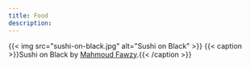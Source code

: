 ```yaml
---
title: Food
description:
---
```

{{< img src="sushi-on-black.jpg" alt="Sushi on Black" >}}
{{< caption >}}Sushi on Black by [Mahmoud Fawzy](https://unsplash.com/photos/Dbx6-XZY6Dg).{{< /caption >}}